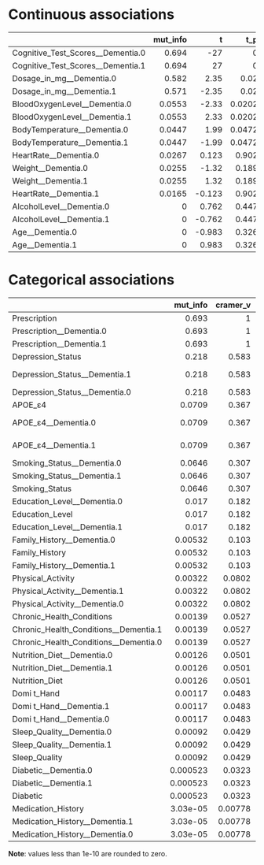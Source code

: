 # Continuous associations

|                                   |   mut_info |       t |    t_p |        U |    U_p |        W |    W_p |   cohen_d |   AUROC |     corr |   corr_p |
|:----------------------------------|-----------:|--------:|-------:|---------:|-------:|---------:|-------:|----------:|--------:|---------:|---------:|
| Cognitive_Test_Scores__Dementia.0 |     0.694  | -27     | 0      | 0        | 0      |  inf     | 0      |    3.21   |   1     |  0.85    |   0      |
| Cognitive_Test_Scores__Dementia.1 |     0.694  |  27     | 0      | 2.2e+04  | 0      | -inf     | 0      |   -3.21   |   1     | -0.85    |   0      |
| Dosage_in_mg__Dementia.0          |     0.582  |   2.35  | 0.02   | 1.06e+04 | 0.499  |    0.513 | 0.608  |   -0.282  |   0.521 | -0.14    |   0.0159 |
| Dosage_in_mg__Dementia.1          |     0.571  |  -2.35  | 0.02   | 1.15e+04 | 0.499  |   -0.513 | 0.608  |    0.282  |   0.521 |  0.14    |   0.0159 |
| BloodOxygenLevel__Dementia.0      |     0.0553 |  -2.33  | 0.0202 | 9.26e+03 | 0.0174 |    2.4   | 0.0164 |    0.27   |   0.58  |  0.134   |   0.0207 |
| BloodOxygenLevel__Dementia.1      |     0.0553 |   2.33  | 0.0202 | 1.28e+04 | 0.0174 |   -2.4   | 0.0164 |   -0.27   |   0.58  | -0.134   |   0.0207 |
| BodyTemperature__Dementia.0       |     0.0447 |   1.99  | 0.0472 | 1.24e+04 | 0.054  |   -1.93  | 0.0531 |   -0.231  |   0.565 | -0.115   |   0.0473 |
| BodyTemperature__Dementia.1       |     0.0447 |  -1.99  | 0.0472 | 9.59e+03 | 0.054  |    1.93  | 0.0531 |    0.231  |   0.565 |  0.115   |   0.0473 |
| HeartRate__Dementia.0             |     0.0267 |   0.123 | 0.902  | 1.11e+04 | 0.898  |   -0.128 | 0.898  |   -0.0143 |   0.504 | -0.00718 |   0.902  |
| Weight__Dementia.0                |     0.0255 |  -1.32  | 0.189  | 1e+04    | 0.18   |    1.34  | 0.18   |    0.153  |   0.545 |  0.0767  |   0.188  |
| Weight__Dementia.1                |     0.0255 |   1.32  | 0.189  | 1.2e+04  | 0.18   |   -1.34  | 0.18   |   -0.153  |   0.545 | -0.0767  |   0.188  |
| HeartRate__Dementia.1             |     0.0165 |  -0.123 | 0.902  | 1.09e+04 | 0.898  |    0.128 | 0.898  |    0.0143 |   0.504 |  0.00718 |   0.902  |
| AlcoholLevel__Dementia.0          |     0      |   0.762 | 0.447  | 1.15e+04 | 0.491  |   -0.689 | 0.491  |   -0.0885 |   0.523 | -0.0443  |   0.447  |
| AlcoholLevel__Dementia.1          |     0      |  -0.762 | 0.447  | 1.05e+04 | 0.491  |    0.689 | 0.491  |    0.0885 |   0.523 |  0.0443  |   0.447  |
| Age__Dementia.0                   |     0      |  -0.983 | 0.326  | 1.03e+04 | 0.304  |    1.02  | 0.308  |    0.115  |   0.534 |  0.0574  |   0.325  |
| Age__Dementia.1                   |     0      |   0.983 | 0.326  | 1.18e+04 | 0.304  |   -1.02  | 0.308  |   -0.115  |   0.534 | -0.0574  |   0.325  |

# Categorical associations

|                                       |   mut_info |   cramer_v |        H |      H_p |
|:--------------------------------------|-----------:|-----------:|---------:|---------:|
| Prescription                          |   0.693    |    1       |   0      | 0        |
| Prescription__Dementia.0              |   0.693    |    1       | 284      | 0        |
| Prescription__Dementia.1              |   0.693    |    1       | 289      | 0        |
| Depression_Status                     |   0.218    |    0.583   |   0      | 0        |
| Depression_Status__Dementia.1         |   0.218    |    0.583   |  37.7    | 8.46e-10 |
| Depression_Status__Dementia.0         |   0.218    |    0.583   |  46.9    | 0        |
| APOE_ε4                               |   0.0709   |    0.367   |   0      | 0        |
| APOE_ε4__Dementia.0                   |   0.0709   |    0.367   |  19.7    | 8.85e-06 |
| APOE_ε4__Dementia.1                   |   0.0709   |    0.367   |  26.7    | 2.39e-07 |
| Smoking_Status__Dementia.0            |   0.0646   |    0.307   | 210      | 0        |
| Smoking_Status__Dementia.1            |   0.0646   |    0.307   | 219      | 0        |
| Smoking_Status                        |   0.0646   |    0.307   |   0      | 0        |
| Education_Level__Dementia.0           |   0.017    |    0.182   | 260      | 0        |
| Education_Level                       |   0.017    |    0.182   |   0      | 0        |
| Education_Level__Dementia.1           |   0.017    |    0.182   | 266      | 0        |
| Family_History__Dementia.0            |   0.00532  |    0.103   |   0.0606 | 0.806    |
| Family_History                        |   0.00532  |    0.103   |   0      | 0        |
| Family_History__Dementia.1            |   0.00532  |    0.103   |   0.968  | 0.325    |
| Physical_Activity                     |   0.00322  |    0.0802  |   0      | 0        |
| Physical_Activity__Dementia.1         |   0.00322  |    0.0802  |  59      | 0        |
| Physical_Activity__Dementia.0         |   0.00322  |    0.0802  |  52      | 0        |
| Chronic_Health_Conditions             |   0.00139  |    0.0527  |   0      | 0        |
| Chronic_Health_Conditions__Dementia.1 |   0.00139  |    0.0527  |  10.1    | 0.0015   |
| Chronic_Health_Conditions__Dementia.0 |   0.00139  |    0.0527  |   7.19   | 0.00731  |
| Nutrition_Diet__Dementia.0            |   0.00126  |    0.0501  |  55.2    | 0        |
| Nutrition_Diet__Dementia.1            |   0.00126  |    0.0501  |  62.2    | 0        |
| Nutrition_Diet                        |   0.00126  |    0.0501  |   0      | 0        |
| Domi   t_Hand                         |   0.00117  |    0.0483  |   0      | 0        |
| Domi   t_Hand__Dementia.1             |   0.00117  |    0.0483  |   0.33   | 0.565    |
| Domi   t_Hand__Dementia.0             |   0.00117  |    0.0483  |   1.72   | 0.189    |
| Sleep_Quality__Dementia.0             |   0.00092  |    0.0429  |   0      | 1        |
| Sleep_Quality__Dementia.1             |   0.00092  |    0.0429  |   0.545  | 0.461    |
| Sleep_Quality                         |   0.00092  |    0.0429  |   0      | 0        |
| Diabetic__Dementia.0                  |   0.000523 |    0.0323  |   0.168  | 0.682    |
| Diabetic__Dementia.1                  |   0.000523 |    0.0323  |   1.32   | 0.251    |
| Diabetic                              |   0.000523 |    0.0323  |   0      | 0        |
| Medication_History                    |   3.03e-05 |    0.00778 |   0      | 0        |
| Medication_History__Dementia.1        |   3.03e-05 |    0.00778 |   0.33   | 0.565    |
| Medication_History__Dementia.0        |   3.03e-05 |    0.00778 |   1.72   | 0.189    |

**Note**: values less than 1e-10 are rounded to zero.

